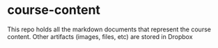 course-content
==============

This repo holds all the markdown documents that represent the course content. Other artifacts (images, files, etc) are stored in Dropbox
